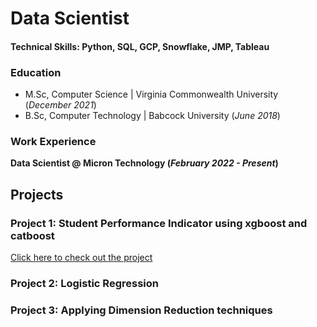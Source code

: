 # Data Scientist

#### Technical Skills: Python, SQL, GCP, Snowflake, JMP, Tableau

### Education
- M.Sc, Computer Science | Virginia Commonwealth University (_December 2021_)
- B.Sc, Computer Technology | Babcock University (_June 2018_)

### Work Experience
**Data Scientist @ Micron Technology (_February 2022 - Present_)**


## Projects
### Project 1: Student Performance Indicator using xgboost and catboost
[Click here to check out the project](https://github.com/Goodness2/Sales-Prediction-using-Linear-Regression/blob/main/src/utils.py) 
### Project 2: Logistic Regression 
### Project 3: Applying Dimension Reduction techniques
